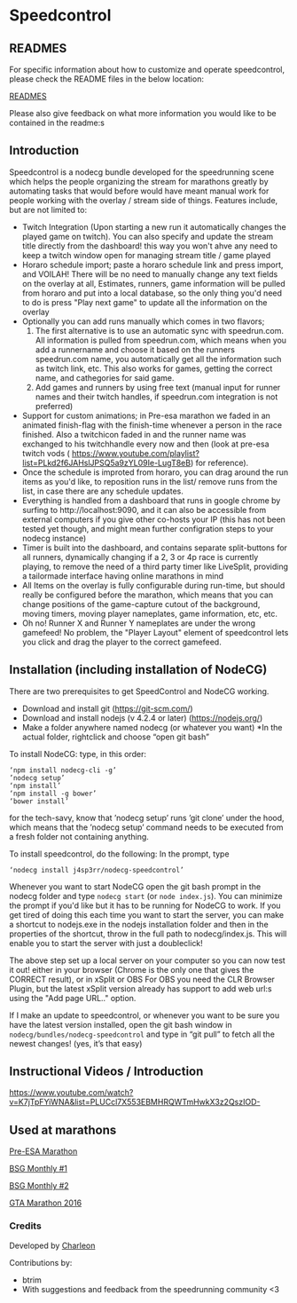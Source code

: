 # Speedcontrol
## READMES
For specific information about how to customize and operate speedcontrol, please check the README files in the below location:

[READMES](https://github.com/Charleon/nodecg-speedcontrol/tree/v0.7a/READMES)

Please also give feedback on what more information you would like to be contained in the readme:s

## Introduction

Speedcontrol is a nodecg bundle developed for the speedrunning scene which helps the people organizing the stream for marathons greatly by automating tasks
that would before would have meant manual work for people working with the overlay / stream side of things. Features include, but are not limited to:
* Twitch Integration (Upon starting a new run it automatically changes the played game on twitch). You can also specify and update the stream title directly from the dashboard! this way you won't ahve any need to keep a twitch window open for managing stream title / game played
* Horaro schedule import; paste a horaro schedule link and press import, and VOILAH! There will be no need to manually change any text fields on the overlay at all, Estimates, runners, game information will be pulled from horaro and put into a local database, so the only thing you'd need to do is press "Play next game" to update all the information on the overlay
* Optionally you can add runs manually which comes in two flavors; 
  1. The first alternative is to use an automatic sync with speedrun.com. All information is pulled from speedrun.com, which means when you add a runnername and choose it based on the runners speedrun.com name, you automatically get all the information such as twitch link, etc. This also works for games, getting the correct name, and cathegories for said game.
  2. Add games and runners by using free text (manual input for runner names and their twitch handles, if speedrun.com integration is not preferred)
* Support for custom animations; in Pre-esa marathon we faded in an animated finish-flag with the finish-time whenever a person in the race finished. Also a twitchicon faded in and the runner name was exchanged to his twitchhandle every now and then (look at pre-esa twitch vods ( https://www.youtube.com/playlist?list=PLkd2f6JAHslJPSQ5a9zYL09Ie-LugT8eB)  for reference).
* Once the schedule is improted from horaro, you can drag around the run items as you'd like, to reposition runs in the list/ remove runs from the list, in case there are any schedule updates.
* Everything is handled from a dashboard that runs in google chrome by surfing to http://localhost:9090, and it can also be accessible from external computers if you give other co-hosts your IP (this has not been tested yet though, and might mean further configration steps to your nodecg instance)
* Timer is built into the dashboard, and contains separate split-buttons for all runners, dynamically changing if a 2, 3 or 4p race is currently playing, to remove the need of a third party timer like LiveSplit, providing a tailormade interface having online marathons in mind
* All Items on the overlay is fully configurable during run-time, but should really be configured before the marathon, which means that you can change positions of the game-capture cutout of the background, moving timers, moving player nameplates, game information, etc, etc.
* Oh no! Runner X and Runner Y nameplates are under the wrong gamefeed! No problem, the "Player Layout" element of speedcontrol lets you click and drag the player to the correct gamefeed.

## Installation (including installation of NodeCG)

There are two prerequisites to get SpeedControl and NodeCG working.
* Download and install git (https://git-scm.com/)
* Download and install nodejs (v 4.2.4 or later) (https://nodejs.org/)
* Make a folder anywhere named nodecg (or whatever you want)
*In the actual folder, rightclick and choose “open git bash”

To install NodeCG: type, in this order: 
```
‘npm install nodecg-cli -g’
’nodecg setup’
‘npm install’ 
‘npm install -g bower’
‘bower install’
```

for the tech-savy, know that ’nodecg setup’ runs ’git clone’ under the hood, which means that the ’nodecg setup’ command needs to be executed from a fresh folder not containing anything.

To install speedcontrol, do the following:
In the prompt, type 
```
‘nodecg install j4sp3rr/nodecg-speedcontrol’
```

Whenever you want to start NodeCG open the git bash prompt in the nodecg folder and type `nodecg start` (or `node index.js`). You can minimize the prompt if you'd like but it has to be running for NodeCG to work. If you get tired of doing this each time you want to start the server, you can make a shortcut to nodejs.exe in the nodejs installation folder and then in the properties of the shortcut, throw in the full path to nodecg/index.js. This will enable you to start the server with just a doubleclick!

The above step set up a local server on your computer so you can now test it out! either in your browser (Chrome is the only one that gives the CORRECT result), or in xSplit or OBS For OBS you need the CLR Browser Plugin, but the latest xSplit version already has support to add web url:s using the "Add page URL.." option. 

If I make an update to speedcontrol, or whenever you want to be sure you have the latest version installed, open the git bash window in `nodecg/bundles/nodecg-speedcontrol` and type in “git pull” to fetch all the newest changes! (yes, it’s that easy)

## Instructional Videos / Introduction

https://www.youtube.com/watch?v=K7jTpFYiWNA&list=PLUCcl7X553EBMHRQWTmHwkX3z2QszIOD-

## Used at marathons
[Pre-ESA Marathon](https://www.youtube.com/watch?v=uQbREedGbhU&list=PLkd2f6JAHslJPSQ5a9zYL09Ie-LugT8eB)

[BSG Monthly #1](http://www.twitch.tv/nlg_organisation/v/51152532)

[BSG Monthly #2](http://www.twitch.tv/nlg_organisation/)

[GTA Marathon 2016](https://www.twitch.tv/gtamarathon)

### Credits
Developed by [Charleon](https://twitter.com/CharleonChan)

Contributions by:
- btrim
- With suggestions and feedback from the speedrunning community <3

